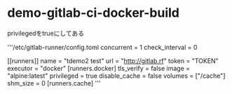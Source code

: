 # demo-gitlab-ci-docker-build

privilegedをtrueにしてある

'''/etc/gitlab-runner/config.toml
concurrent = 1
check_interval = 0

[[runners]]
  name = "tdemo2 test"
  url = "http://gitlab.rf"
  token = "TOKEN"
  executor = "docker"
  [runners.docker]
    tls_verify = false
    image = "alpine:latest"
    privileged = true
    disable_cache = false
    volumes = ["/cache"]
    shm_size = 0
  [runners.cache]
'''